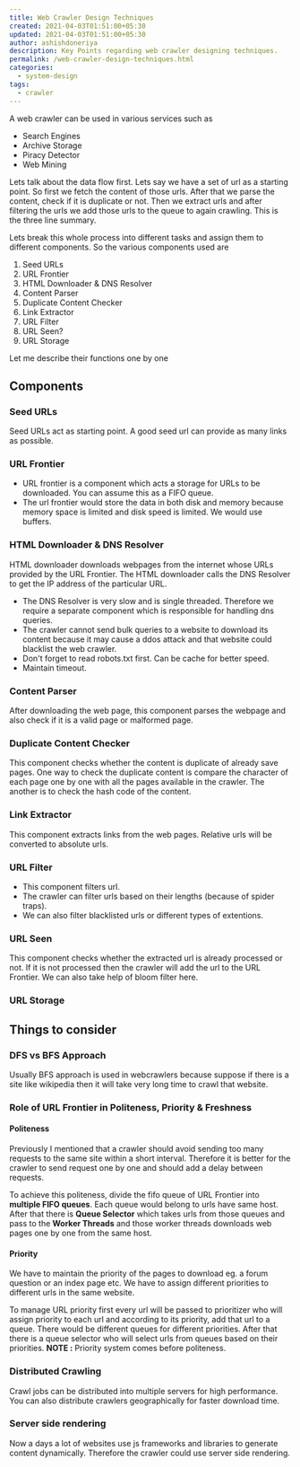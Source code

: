 ```yaml
---
title: Web Crawler Design Techniques
created: 2021-04-03T01:51:00+05:30
updated: 2021-04-03T01:51:00+05:30
author: ashishdoneriya
description: Key Points regarding web crawler designing techniques.
permalink: /web-crawler-design-techniques.html
categories:
  - system-design
tags:
  - crawler
---
```


A web crawler can be used in various services such as

* Search Engines
* Archive Storage
* Piracy Detector
* Web Mining

Lets talk about the data flow first. Lets say we have a set of url as a starting point. So first we fetch the content of those urls. After that we parse the content, check if it is duplicate or not. Then we extract urls and after filtering the urls we add those urls to the queue to again crawling. This is the three line summary.

Lets break this whole process into different tasks and assign them to different components. So the various components used are 

1. Seed URLs
2. URL Frontier
3. HTML Downloader & DNS Resolver
4. Content Parser
5. Duplicate Content Checker
6. Link Extractor
7. URL Filter
8. URL Seen?
9. URL Storage

Let me describe their functions one by one

## Components

### Seed URLs
Seed URLs act as starting point. A good seed url can provide as many links as possible.

### URL Frontier
* URL frontier is a component which acts a storage for URLs to be downloaded. You can assume this as a FIFO queue.
* The url frontier would store the data in both disk and memory because memory space is limited and disk speed is limited. We would use buffers.

### HTML Downloader & DNS Resolver
HTML downloader downloads webpages from the internet whose URLs provided by the URL Frontier. The HTML downloader calls the DNS Resolver to get the IP address of the particular URL.
* The DNS Resolver is very slow and is single threaded. Therefore we require a separate component which is responsible for handling dns queries.
* The crawler cannot send bulk queries to a website to download its content because it may cause a ddos attack and that website could blacklist the web crawler.
* Don't forget to read robots.txt first. Can be cache for better speed.
* Maintain timeout.

### Content Parser
After downloading the web page, this component parses the webpage and also check if it is a valid page or malformed page.

### Duplicate Content Checker
This component checks whether the content is duplicate of already save pages. One way to check the duplicate content is compare the character of each page one by one with all the pages available in the crawler. The another is to check the hash code of the content.

### Link Extractor
This component extracts links from the web pages. Relative urls will be converted to absolute urls.

### URL Filter
* This component filters url.
* The crawler can filter urls based on their lengths (because of spider traps).
* We can also filter blacklisted urls or different types of extentions.

### URL Seen
This component checks whether the extracted url is already processed or not. If it is not processed then the crawler will add the url to the URL Frontier. We can also take help of bloom filter here.

### URL Storage


## Things to consider

### DFS vs BFS Approach
Usually BFS approach is used in webcrawlers because suppose if there is a site like wikipedia then it will take very long time to crawl that website.

### Role of URL Frontier in Politeness, Priority & Freshness

#### Politeness
Previously I mentioned that a crawler should avoid sending too many requests to the same site within a short interval. Therefore it is better for the crawler to send request one by one and should add a delay between requests.

To achieve this politeness, divide the fifo queue of URL Frontier into **multiple FIFO queues**. Each queue would belong to urls have same host. After that there is **Queue Selector** which takes urls from those queues and pass to the **Worker Threads** and those worker threads downloads web pages one by one from the same host.

#### Priority
We have to maintain the priority of the pages to download eg. a forum question or an index page etc. We have to assign different priorities to different urls in the same website.

To manage URL priority first every url will be passed to prioritizer who will assign priority to each url and according to its priority, add that url to a queue. There would be different queues for different priorities. After that there is a queue selector who will select urls from queues based on their priorities.
**NOTE :** Priority system comes before politeness.

### Distributed Crawling
Crawl jobs can be distributed into multiple servers for high performance. You can also distribute crawlers geographically for faster download time.

### Server side rendering
Now a days a lot of websites use js frameworks and libraries to generate content dynamically. Therefore the crawler could use server side rendering.
